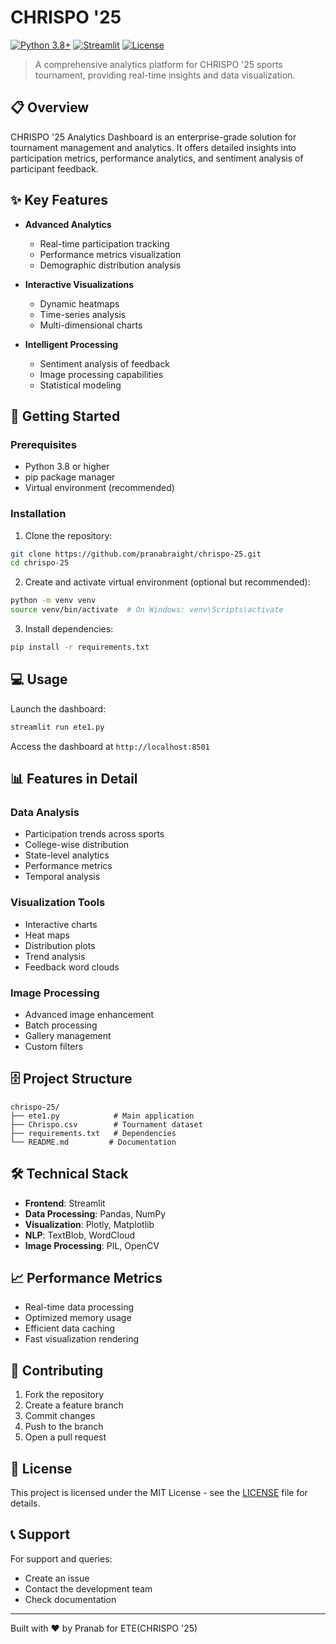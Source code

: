 # CHRISPO '25 
[![Python 3.8+](https://img.shields.io/badge/python-3.8+-blue.svg)](https://www.python.org/downloads/)
[![Streamlit](https://img.shields.io/badge/Streamlit-1.28+-red.svg)](https://streamlit.io)
[![License](https://img.shields.io/badge/License-MIT-green.svg)](LICENSE)

> A comprehensive analytics platform for CHRISPO '25 sports tournament, providing real-time insights and data visualization.

## 📋 Overview

CHRISPO '25 Analytics Dashboard is an enterprise-grade solution for tournament management and analytics. It offers detailed insights into participation metrics, performance analytics, and sentiment analysis of participant feedback.

## ✨ Key Features

- **Advanced Analytics**
  - Real-time participation tracking
  - Performance metrics visualization
  - Demographic distribution analysis

- **Interactive Visualizations**
  - Dynamic heatmaps
  - Time-series analysis
  - Multi-dimensional charts

- **Intelligent Processing**
  - Sentiment analysis of feedback
  - Image processing capabilities
  - Statistical modeling

## 🚀 Getting Started

### Prerequisites

- Python 3.8 or higher
- pip package manager
- Virtual environment (recommended)

### Installation

1. Clone the repository:
```bash
git clone https://github.com/pranabraight/chrispo-25.git
cd chrispo-25
```

2. Create and activate virtual environment (optional but recommended):
```bash
python -m venv venv
source venv/bin/activate  # On Windows: venv\Scripts\activate
```

3. Install dependencies:
```bash
pip install -r requirements.txt
```

## 💻 Usage

Launch the dashboard:
```bash
streamlit run ete1.py
```

Access the dashboard at `http://localhost:8501`

## 📊 Features in Detail

### Data Analysis
- Participation trends across sports
- College-wise distribution
- State-level analytics
- Performance metrics
- Temporal analysis

### Visualization Tools
- Interactive charts
- Heat maps
- Distribution plots
- Trend analysis
- Feedback word clouds

### Image Processing
- Advanced image enhancement
- Batch processing
- Gallery management
- Custom filters

## 🗄️ Project Structure

```
chrispo-25/
├── ete1.py            # Main application
├── Chrispo.csv        # Tournament dataset
├── requirements.txt   # Dependencies
└── README.md         # Documentation
```

## 🛠️ Technical Stack

- **Frontend**: Streamlit
- **Data Processing**: Pandas, NumPy
- **Visualization**: Plotly, Matplotlib
- **NLP**: TextBlob, WordCloud
- **Image Processing**: PIL, OpenCV

## 📈 Performance Metrics

- Real-time data processing
- Optimized memory usage
- Efficient data caching
- Fast visualization rendering

## 👥 Contributing

1. Fork the repository
2. Create a feature branch
3. Commit changes
4. Push to the branch
5. Open a pull request

## 📄 License

This project is licensed under the MIT License - see the [LICENSE](LICENSE) file for details.

## 📞 Support

For support and queries:
- Create an issue
- Contact the development team
- Check documentation

---
Built with ❤️ by Pranab for ETE(CHRISPO '25)




